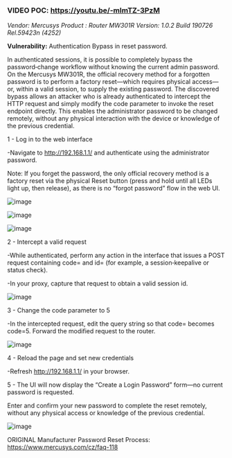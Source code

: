 ### VIDEO POC: https://youtu.be/-mlmTZ-3PzM

*Vendor: Mercusys*
*Product : Router MW301R*
*Version: 1.0.2 Build 190726 Rel.59423n (4252)*

**Vulnerability:** Authentication Bypass in reset password.

In authenticated sessions, it is possible to completely bypass the password‑change workflow without knowing the current admin password. 
On the Mercusys MW301R, the official recovery method for a forgotten password is to perform a factory reset—which requires physical access—or, within a valid session, to supply the existing password. 
The discovered bypass allows an attacker who is already authenticated to intercept the HTTP request and simply modify the code parameter to invoke the reset endpoint directly. 
This enables the administrator password to be changed remotely, without any physical interaction with the device or knowledge of the previous credential.


1 - Log in to the web interface

-Navigate to http://192.168.1.1/ and authenticate using the administrator password.

Note: If you forget the password, the only official recovery method is a factory reset via the physical Reset button (press and hold until all LEDs light up, then release), as there is no “forgot password” flow in the web UI.

![image](https://github.com/user-attachments/assets/962bd223-129f-4eae-9559-d56e592a6efc)

![image](https://github.com/user-attachments/assets/c6df40c3-389a-417f-a859-936f930c14bd)

![image](https://github.com/user-attachments/assets/be579659-57b2-40e5-b4e9-9e14746aad6f)


2 - Intercept a valid request

-While authenticated, perform any action in the interface that issues a POST request containing code=<value> and id=<token> (for example, a session‑keepalive or status check).

-In your proxy, capture that request to obtain a valid session id.

![image](https://github.com/user-attachments/assets/a1010727-4c33-4ff2-87db-7c9459dfbc82)


3 - Change the code parameter to 5

-In the intercepted request, edit the query string so that code=<original> becomes code=5.
Forward the modified request to the router.

![image](https://github.com/user-attachments/assets/4cf64f7d-86be-4ad2-8205-a23684f5e83e)

4 - Reload the page and set new credentials

-Refresh http://192.168.1.1/ in your browser.

5 - The UI will now display the “Create a Login Password” form—no current password is requested.

Enter and confirm your new password to complete the reset remotely, without any physical access or knowledge of the previous credential.

![image](https://github.com/user-attachments/assets/4c937df0-83ed-4f05-be2c-2533c4727c0b)

ORIGINAL Manufacturer Password Reset Process: https://www.mercusys.com/cz/faq-118
